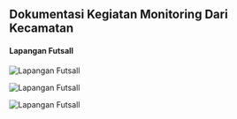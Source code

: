 ## Dokumentasi Kegiatan Monitoring Dari Kecamatan

#### Lapangan Futsall
![Lapangan Futsall]("https://github.com/pemdeskambar/koordinasi/blob/master/Gambar/Dokumentasi/Lapangan/1.jpg")

![Lapangan Futsall]("https://github.com/pemdeskambar/koordinasi/blob/master/Gambar/Dokumentasi/Lapangan/2.jpg")

![Lapangan Futsall]("https://github.com/pemdeskambar/koordinasi/blob/master/Gambar/Dokumentasi/Lapangan/3.jpg")